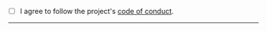 - [ ] I agree to follow the project's [code of conduct](https://github.com/georust/pdal/blob/develop/CODE_OF_CONDUCT.md).
---

